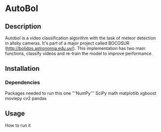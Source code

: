 # AutoBol

## Description

Autobol is a video classification algorithm with the task of meteor detection in allsky cameras. It's part of a major project called BOCOSUR (http://bolidos.astronomia.edu.uy/).
This implementation has two main functions, classify videos and re-train the model to improve performance.

## Installation

### Dependencies

Packages needed to run this one
'''NumPy'''
SciPy
math
matplotlib
xgboost
moviepy
cv2
pandas

## Usage

How to run it
